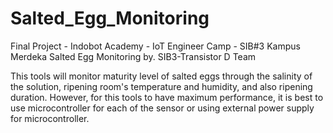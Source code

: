 # Salted_Egg_Monitoring

Final Project - Indobot Academy - IoT Engineer Camp - SIB#3 Kampus Merdeka
Salted Egg Monitoring by. SIB3-Transistor D Team

This tools will monitor maturity level of salted eggs through the salinity of the solution, ripening room's temperature and humidity, and also ripening duration.
However, for this tools to have maximum performance, it is best to use microcontroller for each of the sensor or using external power supply for microcontroller.
